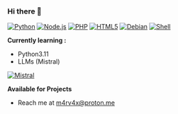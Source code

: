 ### Hi there 👋

[![Python](https://img.shields.io/badge/Python-3776AB?style=for-the-badge&logo=python&logoColor=white)](link)
[![Node.js](https://img.shields.io/badge/Node.js-FCC624?style=for-the-badge&logo=node.js&logoColor=white)](link)
[![PHP](https://img.shields.io/badge/PHP-777BB4?style=for-the-badge&logo=php&logoColor=white)](link)
[![HTML5](https://img.shields.io/badge/HTML5-E34F26?style=for-the-badge&logo=html5&logoColor=white)](link)
[![Debian](https://img.shields.io/badge/Debian-A81D33?style=for-the-badge&logo=debian&logoColor=white)](link)
[![Shell](https://img.shields.io/badge/Shell_Script-121011?style=for-the-badge&logo=gnu-bash&logoColor=white)](link)


**Currently learning :**
- Python3.11
- LLMs (Mistral)
  
[![Mistral](https://github.com/m4rv4x/m4rv4x/assets/33978801/cb72a6bb-c932-4a12-89aa-37297003403a)](https://mistral.ai/)

**Available for Projects**
- Reach me at m4rv4x@proton.me
